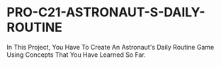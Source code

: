 # PRO-C21-ASTRONAUT-S-DAILY-ROUTINE
In This Project, You Have To Create An Astronaut's Daily Routine Game Using Concepts That You Have Learned So Far.
